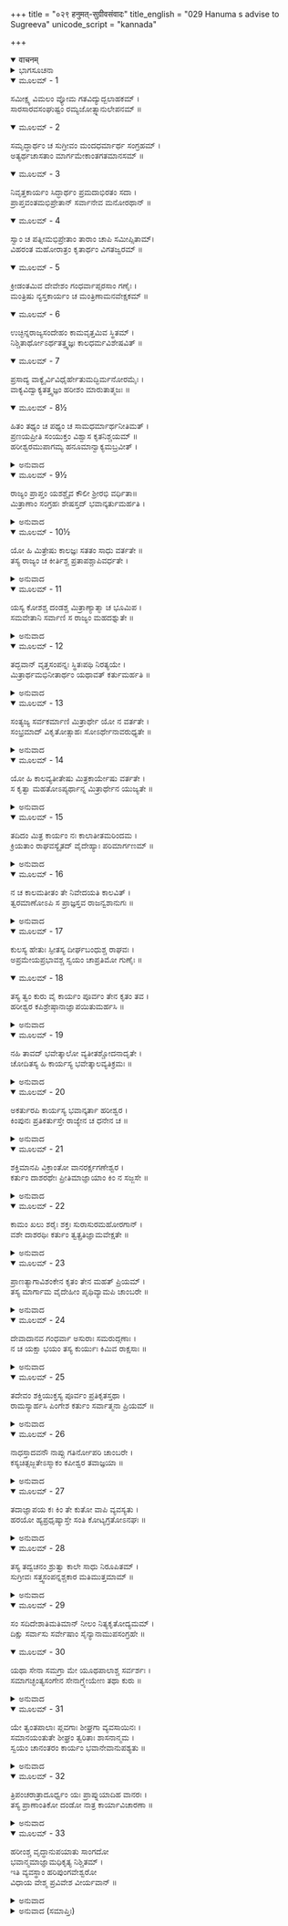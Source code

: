 +++
title = "०२९ हनुमत्-सुग्रीवसंवादः"
title_english = "029 Hanuma s advise to Sugreeva"
unicode_script = "kannada"

+++
<details open><summary>वाचनम्</summary>

<div class="audioEmbed"  caption="श्रीराम-हरिसीताराममूर्ति-घनपाठिभ्यां वचनम्" src="https://archive.org/download/Ramayana-recitation-Sriram-harisItArAmamUrti-Ghanapaati-v2/Kanda_4/Kanda_4_KSK-029-Hanumath_Sugreeva_Samvadaha.mp3"></div>
</details>



<details><summary>ಭಾಗಸೂಚನಾ</summary>

ಹನುಮಂತನು ಸಮಜಾಯಿಸಿದಾಗ ಸುಗ್ರೀವನು ವಾನರ ಸೈನಿಕರನ್ನು ಒಂದುಗೂಡಿಸುವಂತೆ ನೀಲನಿಗೆ ಆದೇಶಿಸಿದುದು
</details>

<details open><summary>ಮೂಲಮ್ - 1</summary>

ಸಮೀಕ್ಷ್ಯ ವಿಮಲಂ ವ್ಯೋಮ  ಗತವಿದ್ಯುದ್ಬಲಾಹಕಮ್ ।  
ಸಾರಸಾರವಸಂಘುಷ್ಟಂ ರಮ್ಯಜೋತ್ಸ್ನಾನುಲೇಪನಮ್ ॥
</details>

<details open><summary>ಮೂಲಮ್ - 2</summary>

ಸಮೃದ್ಧಾರ್ಥಂ ಚ ಸುಗ್ರೀವಂ ಮಂದಧರ್ಮಾರ್ಥ ಸಂಗ್ರಹಮ್ ।  
ಅತ್ಯರ್ಥಚಾಸತಾಂ ಮಾರ್ಗಮೇಕಾಂತಗತಮಾನಸಮ್ ॥
</details>

<details open><summary>ಮೂಲಮ್ - 3</summary>

ನಿವೃತ್ತಕಾರ್ಯಂ ಸಿದ್ಧಾರ್ಥಂ ಪ್ರಮದಾಭಿರತಂ ಸದಾ ।  
ಪ್ರಾಪ್ತವಂತಮಭಿಪ್ರೇತಾನ್ ಸರ್ವಾನೇವ ಮನೋರಥಾನ್ ॥
</details>

<details open><summary>ಮೂಲಮ್ - 4</summary>

ಸ್ವಾಂ ಚ ಪತ್ನೀಮಭಿಪ್ರೇತಾಂ ತಾರಾಂ ಚಾಪಿ ಸಮೀಪ್ಸಿತಾಮ್।  
ವಿಹರಂತ ಮಹೋರಾತ್ರಂ ಕೃತಾರ್ಥಂ ವಿಗತಜ್ವರಮ್ ॥
</details>

<details open><summary>ಮೂಲಮ್ - 5</summary>

ಕ್ರೀಡಂತಮಿವ ದೇವೇಶಂ ಗಂಧರ್ವಾಪ್ಸರಸಾಂ ಗಣೈಃ ।  
ಮಂತ್ರಿಷು ನ್ಯಸ್ತಕಾರ್ಯಂ ಚ ಮಂತ್ರಿಣಾಮನವೇಕ್ಷಕಮ್ ॥
</details>

<details open><summary>ಮೂಲಮ್ - 6</summary>

ಉಚ್ಛಿನ್ನರಾಜ್ಯಸಂದೇಹಂ ಕಾಮವೃತ್ತಮಿವ ಸ್ಥಿತಮ್ ।  
ನಿಶ್ಚಿತಾರ್ಥೋಽರ್ಥತತ್ತ್ವಜ್ಞಃ  ಕಾಲಧರ್ಮವಿಶೇಷವಿತ್ ॥
</details>

<details open><summary>ಮೂಲಮ್ - 7</summary>

ಪ್ರಸಾದ್ಯ ವಾಕ್ಯೈರ್ವಿವಿಧೈರ್ಹೇತುಮದ್ಭಿರ್ಮನೋರಮೈಃ ।  
ವಾಕ್ಯವಿದ್ವಾಕ್ಯತತ್ತ್ವಜ್ಞಂ ಹರೀಶಂ ಮಾರುತಾತ್ಮಜಃ ॥
</details>

<details open><summary>ಮೂಲಮ್ - 8½</summary>

ಹಿತಂ ತಥ್ಯಂ ಚ ಪಥ್ಯಂ ಚ ಸಾಮಧರ್ಮಾರ್ಥನೀತಿಮತ್ ।  
ಪ್ರಣಯಪ್ರೀತಿ ಸಂಯುಕ್ತಂ ವಿಶ್ವಾಸ ಕೃತನಿಶ್ಚಯಮ್ ॥  
ಹರೀಶ್ವರಮುಪಾಗಮ್ಯ ಹನೂಮಾನ್ವಾಕ್ಯಮಬ್ರವೀತ್ ।
</details>

<details><summary>ಅನುವಾದ</summary>

ಪವನಕುಮಾರ ಹನುಮಂತನು ಶಾಸ್ತ್ರದ ನಿಶ್ಚಿತ ಸಿದ್ಧಾಂತವನ್ನು ಬಲ್ಲವನಾಗಿದ್ದನು. ಏನು ಮಾಡಬೇಕು, ಏನು ಮಾಡಬಾರದು ಇದರ ಯಥಾರ್ಥಜ್ಞಾನ ಅವನಿಗೆ ಇತ್ತು. ಯಾವ ಸಮಯದಲ್ಲಿ, ಯಾವ ವಿಶೇಷ ಧರ್ಮವನ್ನು ಪಾಲಿಸಬೇಕೆಂಬುದೂ ಅವನಿಗೆ ಚೆನ್ನಾಗಿ ತಿಳಿದಿತ್ತು. ಮಾತಿನ ಕಲೆಯ ಜ್ಞಾನವೂ ಅವನಿಗೆ ಚೆನ್ನಾಗಿತ್ತು. ಆಕಾಶ ನಿರ್ಮಲವಾದುದನ್ನು ಅವನು ನೋಡಿದನು. ಈಗ ಅದರಲ್ಲಿ ಮೋಡಗಳಾಗಲೀ, ವಿದ್ಯುತ್ತಾಗಲೀ ಕಾಣುತ್ತಿರಲಿಲ್ಲ. ಅಂತರಿಕ್ಷದಲ್ಲಿ ಎಲ್ಲೆಡೆ ಸಾರಸ ಪಕ್ಷಿಗಳು ಹಾರಾಡುತ್ತಿದ್ದವು ಮತ್ತು ಅವುಗಳ ಕೂಗು ಕೇಳಿಸುತ್ತಿತ್ತು. (ಚಂದ್ರೋದಯವಾದಾಗ) ಶ್ವೇತ ಚಂದನ ದಂತಹ ರಮಣೀಯ ಬೆಳದಿಂಗಳ ಲೇಪ ಹಚ್ಚಿದಂತೆ ಆಕಾಶವು ಕಂಡು ಬರುತ್ತಿತ್ತು. ಸುಗ್ರೀವನ ಪ್ರಯೋಜನ ಸಿದ್ಧವಾದ್ದರಿಂದ ಅವನು ಧರ್ಮ ಮತ್ತು ಅರ್ಥದ ಸಂಗ್ರಹದಲ್ಲಿ ಶಿಥಿಲತೆ ತೋರುತ್ತಿರುವನು. ಅಸಾಧು ಪುರುಷರ ಮಾರ್ಗ (ಕಾಮಸೇವನ)ವನ್ನೇ ಹೆಚ್ಚು ಆಶ್ರಯಿಸಿರುವನು. ಏಕಾಂತದಲ್ಲೇ (ಅಲ್ಲಿ ಸ್ತ್ರೀಯರ ಸಂಗದಲ್ಲಿ ಯಾವುದೇ ಬಾಧೆ ಇಲ್ಲದ್ದರಿಂದ) ಅವನ ಮನಸ್ಸುತೊಡಗಿದೆ. ಅವನ ಕಾರ್ಯಪೂರ್ಣಗೊಂಡಿದೆ. ಅವನ ಅಭೀಷ್ಟ ಪ್ರಯೋಜನ ಸಿದ್ಧವಾಗಿದೆ. ಈಗ ಅವನು ಸಹಾ ಯುವತೀ ಸ್ತ್ರೀಯರೊಂದಿಗೆ ಕ್ರೀಡಾವಿಲಾಸದಲ್ಲೇ ತೊಡಗಿರುತ್ತಾನೆ. ಅವನು ತನ್ನ ಎಲ್ಲ ಬೇಕಾದ ಮನೋರಥಗಳನ್ನು ಪಡೆದು ಕೊಂಡಿರುವನು. ತನ್ನ ಮನೋವಾಂಛಿತ ಪತ್ನೀ ರಮೆಯನ್ನು ಹಾಗೂ ಅಭೀಷ್ಟ ಸುಂದರೀ ತಾರೆಯನ್ನು ಪಡೆದುಕೊಂಡು ಈಗ ಅವನು ಕೃತಕೃತ್ಯನಾಗಿ ನಿಶ್ಚಿಂತನಾಗಿರುವನು. ಹಗಲು-ರಾತ್ರೆ ಭೋಗವಿಲಾಸದಲ್ಲೇ ತೊಡಗಿರುತ್ತಾನೆ. ದೇವೇಂದ್ರನು ಗಂಧರ್ವರೊಂದಿಗೆ, ಅಪ್ಸರೆಯರೊಂದಿಗೆ ಕ್ರೀಡೆಯಲ್ಲಿ ತತ್ಪರ ನಾಗಿರುವಂತೆಯೇ, ಸುಗ್ರೀವನೂ ಕೂಡ ತನ್ನ ಮಂತ್ರಿಗಳ ಮೇಲೆ ರಾಜ್ಯಭಾರದ ಹೊಣೆಯನ್ನು ಒಪ್ಪಿಸಿ ಕ್ರೀಡಾ ವಿಹಾರದಲ್ಲೇ ತತ್ಪರನಾಗಿದ್ದಾನೆ. ಮಂತ್ರಿಗಳ ಕಾರ್ಯವನ್ನು ಎಂದೂ ನೋಡುವುದಿಲ್ಲ. ಮಂತ್ರಿಗಳ ಸಜ್ಜನಿಕೆಯಿಂದಾಗಿ ರಾಜ್ಯಕ್ಕೆ ಯಾವುದೇ ರೀತಿಯ ಹಾನಿಯುಂಟಾಗುವ ಸಂಭವ ಇಲ್ಲದಿದ್ದರೂ ಸ್ವತಃ ಸುಗ್ರೀವನು ಸ್ವೇಚ್ಛಾಚಾರಿಯಾಗಿದ್ದಾನೆ. ಇದೆಲ್ಲವನ್ನು ವಿಚಾರ ಮಾಡಿ ಹನುಮಂತನು ವಾನರರಾಜ ಸುಗ್ರೀವನ ಬಳಿಗೆ ಹೋಗಿ, ಅವನಿಗೆ ಯುಕ್ತಿಯುಕ್ತವಾಗಿ ಹಾಗೂ ಮನೋರಮ ಮಾತಿನಿಂದ ಪ್ರಸನ್ನಗೊಳಿಸಿ, ಮಾತಿನ ಮರ್ಮವನ್ನು ಬಲ್ಲ ಸುಗ್ರೀವನಲ್ಲಿ ಹಿತಕರ, ಸತ್ಯವಾದ, ಲಾಭದಾಯಕವಾದ, ಸಾಮ, ಧರ್ಮ, ಅರ್ಥನೀತಿಯಿಂದ ಯುಕ್ತ, ಶಾಸ್ತ್ರವಿಶ್ವಾಸೀ ಪುರುಷರ ನಿಶ್ಚಯ ಸಂಪನ್ನ ಹಾಗೂ ಪ್ರೇಮ, ಪ್ರಸನ್ನತೆ ತುಂಬಿದ ಮಾತನ್ನು ಹೇಳಿದನು.॥1-8½॥
</details>

<details open><summary>ಮೂಲಮ್ - 9½</summary>

ರಾಜ್ಯಂ ಪ್ರಾಪ್ತಂ ಯಶಶ್ಚೈವ ಕೌಲೀ ಶ್ರೀರಭಿ ವರ್ಧಿತಾ॥  
ಮಿತ್ರಾಣಾಂ ಸಂಗ್ರಹಃ ಶೇಷಸ್ತದ್ ಭವಾನ್ಕರ್ತುಮರ್ಹತಿ ।
</details>

<details><summary>ಅನುವಾದ</summary>

ರಾಜನೇ! ನೀನು ರಾಜ್ಯವನ್ನು, ಯಶಸ್ಸನ್ನು ಪಡೆದುಕೊಂಡೆ ಹಾಗೂ ಕುಲಪರಂಪರೆಯಿಂದ ಬಂದಿರುವ ಲಕ್ಷ್ಮಿಯನ್ನು ಹೆಚ್ಚಿಸಿರುವೆ. ಆದರೆ ಈಗ ಮಿತ್ರರನ್ನು ತನ್ನವರಾಗಿಸಿಕೊಳ್ಳುವ ಕಾರ್ಯವೊಂದು ಬಾಕಿ ಉಳಿದಿದೆ. ಅದನ್ನು ನೀನು ಈಗ ಪೂರ್ಣಗೊಳಿಸಬೇಕಾಗಿದೆ.॥9½॥
</details>

<details open><summary>ಮೂಲಮ್ - 10½</summary>

ಯೋ ಹಿ ಮಿತ್ರೇಷು ಕಾಲಜ್ಞಃ ಸತತಂ ಸಾಧು ವರ್ತತೇ ॥  
ತಸ್ಯ ರಾಜ್ಯಂ ಚ ಕೀರ್ತಿಶ್ಚ ಪ್ರತಾಪಶ್ಚಾಪಿವರ್ಧತೇ ।
</details>

<details><summary>ಅನುವಾದ</summary>

‘ಯಾವಾಗ ಪ್ರತ್ಯುಪಕಾರ ಮಾಡಬೇಕು’ ಎಂಬ ಮಾತನ್ನು ತಿಳಿದು, ಮಿತ್ರರ ಕುರಿತು ಸದಾ ಒಳ್ಳೆಯವನಾಗಿ ವರ್ತಿಸುವ ರಾಜನ ರಾಜ್ಯ, ಯಶ, ಪ್ರತಾಪದ ವೃದ್ಧಿಯಾಗುತ್ತದೆ.॥10½॥
</details>

<details open><summary>ಮೂಲಮ್ - 11</summary>

ಯಸ್ಯ ಕೋಶಶ್ಚ ದಂಡಶ್ಚ ಮಿತ್ರಾಣ್ಯಾತ್ಮಾ ಚ ಭೂಮಿಪ ।  
ಸಮವೇತಾನಿ ಸರ್ವಾಣಿ ಸ ರಾಜ್ಯಂ ಮಹದಶ್ನುತೇ ॥
</details>

<details><summary>ಅನುವಾದ</summary>

ಪೃಥಿವೀಪತೇ! ಯಾವ ರಾಜನ ಕೋಶ, ದಂಡ (ಸೈನ್ಯ),ಮಿತ್ರ ಮತ್ತು ತನ್ನ ಶರೀರ ಇವೆಲ್ಲ ಸಮವಾಗಿ ತನ್ನ ವಶದಲ್ಲಿ ಇರುತ್ತದೋ, ಅವನು ವಿಶಾಲ ರಾಜ್ಯವನ್ನು ಪಾಲಿಸುತ್ತಾ ಅನುಭವಿಸುತ್ತಾನೆ.॥11॥
</details>

<details open><summary>ಮೂಲಮ್ - 12</summary>

ತದ್ಭವಾನ್ ವೃತ್ತಸಂಪನ್ನಃ ಸ್ಥಿತಃಪಥಿ ನಿರತ್ಯಯೇ ।  
ಮಿತ್ರಾರ್ಥಮಭಿನೀತಾರ್ಥಂ  ಯಥಾವತ್ ಕರ್ತುಮರ್ಹತಿ ॥
</details>

<details><summary>ಅನುವಾದ</summary>

ನೀನು ಸದಾಚಾರ ಸಂಪನ್ನನಾಗಿದ್ದು, ನಿತ್ಯ ಸನಾತನಧರ್ಮ ಮಾರ್ಗದಲ್ಲಿ ಸ್ಥಿತನಾಗಿರುವೆ. ಆದ್ದರಿಂದ ಮಿತ್ರನ ಕಾರ್ಯವನ್ನು ಸಫಲಗೊಳಿಸಲು ಮಾಡಿದ ಪ್ರತಿಜ್ಞೆಯನ್ನು ಯಥೋಚಿತವಾಗಿ ಪೂರ್ಣಗೊಳಿಸು.॥12॥
</details>

<details open><summary>ಮೂಲಮ್ - 13</summary>

ಸಂತ್ಯಜ್ಯ ಸರ್ವಕರ್ಮಾಣಿ ಮಿತ್ರಾರ್ಥೇ ಯೋ ನ ವರ್ತತೇ ।  
ಸಂಭ್ರಮಾದ್ ವಿಕೃತೋತ್ಸಾಹಃ ಸೋಽರ್ಥೇನಾವರುಧ್ಯತೇ ॥
</details>

<details><summary>ಅನುವಾದ</summary>

ತನ್ನ ಎಲ್ಲ ಕಾರ್ಯವನ್ನು ಬಿಟ್ಟು ಮಿತ್ರನ ಕಾರ್ಯವನ್ನು ಸಿದ್ಧಗೊಳಿಸಿಲು ವಿಶೇಷ ಉತ್ಸಾಹದಿಂದ ಶೀಘ್ರವಾಗಿ ತೊಡಗದೆ ಇರುವವನು ಅನರ್ಥಕ್ಕೆ ಭಾಗಿಯಾಗಬೇಕಾಗುತ್ತದೆ.॥13॥
</details>

<details open><summary>ಮೂಲಮ್ - 14</summary>

ಯೋ ಹಿ ಕಾಲವ್ಯತೀತೇಷು ಮಿತ್ರಕಾರ್ಯೇಷು ವರ್ತತೇ ।  
ಸ ಕೃತ್ವಾ ಮಹತೋಽಪ್ಯರ್ಥಾನ್ನ ಮಿತ್ರಾರ್ಥೇನ ಯುಜ್ಯತೇ ॥
</details>

<details><summary>ಅನುವಾದ</summary>

ಕಾರ್ಯಸಾಧನೆಯ ಉಪಯುಕ್ತ ಸಂದರ್ಭ ಕಳೆದು ಹೋದ ಮೇಲೆ ಮಿತ್ರನ ಕಾರ್ಯದಲ್ಲಿ ತೊಡಗುವವನು ಹಿರಿದಾದ ಕಾರ್ಯಗಳನ್ನು ಸಿದ್ಧಗೊಳಿಸಿದರೂ ಮಿತ್ರನ ಪ್ರಯೋಜನವನ್ನು ಸಿದ್ಧಪಡಿಸದವನೆಂದೇ ತಿಳಿಯಲಾಗುತ್ತದೆ.॥14॥
</details>

<details open><summary>ಮೂಲಮ್ - 15</summary>

ತದಿದಂ ಮಿತ್ರ ಕಾರ್ಯಂ ನಃ ಕಾಲಾತೀತಮರಿಂದಮ ।  
ಕ್ರಿಯತಾಂ ರಾಘವಸ್ಯೈತದ್ ವೈದೇಹ್ಯಾಃ ಪರಿಮಾರ್ಗಣಮ್ ॥
</details>

<details><summary>ಅನುವಾದ</summary>

ಶತ್ರುದಮನನೇ! ಭಗವಾನ್ ಶ್ರೀರಾಮನು ನಮಗೆ ಪರಮ ಸುಹೃದನಾಗಿದ್ದಾನೆ. ಅವನ ಈ ಕಾರ್ಯದ ಸಮಯ ಕಳೆದುಹೋಗುತ್ತಾ ಇದೆ. ಆದ್ದರಿಂದ ವೈದೇಹಿ ಸೀತೆಯನ್ನು ಹುಡುಕಲು ಪ್ರಾರಂಭಿಸಬೇಕು.॥15॥
</details>

<details open><summary>ಮೂಲಮ್ - 16</summary>

ನ ಚ ಕಾಲಮತೀತಂ ತೇ ನಿವೇದಯತಿ ಕಾಲವಿತ್ ।  
ತ್ವರಮಾಣೋಽಪಿ ಸ ಪ್ರಾಜ್ಞಸ್ತವ ರಾಜನ್ವಶಾನುಗಃ ॥
</details>

<details><summary>ಅನುವಾದ</summary>

ರಾಜನೇ! ಪರಮಬುದ್ಧಿವಂತ ಶ್ರೀರಾಮನು ಸಮಯದ ಜ್ಞಾನ ಉಳ್ಳವನು ಮತ್ತು ಅವನಿಗೆ ತನ್ನ ಕಾರ್ಯದ ಸಿದ್ಧಿಗಾಗಿ ಅವಸರ ಉಂಟಾಗಿದೆ. ಹೀಗಿದ್ದರೂ ಅವನು ನಿನ್ನ ಅಧೀನದಲ್ಲೇ ಇದ್ದಾನೆ. ಸಂಕೋಚದಿಂದ ತನ್ನ ಕಾರ್ಯದ ಸಮಯ ಕಳೆದುಹೋಗುತ್ತಿದೆ ಎಂದು ನಿನ್ನಲ್ಲಿ ಹೇಳುತ್ತಿಲ್ಲ.॥16॥
</details>

<details open><summary>ಮೂಲಮ್ - 17</summary>

ಕುಲಸ್ಯ ಹೇತುಃ ಸ್ಫೀತಸ್ಯ ದೀರ್ಘಬಂಧುಶ್ಚ ರಾಘವಃ ।  
ಅಪ್ರಮೇಯಪ್ರಭಾವಶ್ಚ ಸ್ವಯಂ ಚಾಪ್ರತಿಮೋ ಗುಣೈಃ ॥
</details>

<details open><summary>ಮೂಲಮ್ - 18</summary>

ತಸ್ಯ ತ್ವಂ ಕುರು ವೈ ಕಾರ್ಯಂ ಪೂರ್ವಂ ತೇನ ಕೃತಂ ತವ ।  
ಹರೀಶ್ವರ  ಕಪಿಶ್ರೇಷ್ಠಾನಾಜ್ಞಾಪಯಿತುಮರ್ಹಸಿ ॥
</details>

<details><summary>ಅನುವಾದ</summary>

ವಾನರರಾಜನೇ! ಭಗವಾನ್ ಶ್ರೀರಾಮನು ಚಿರಕಾಲ ಮಿತ್ರತ್ವವನ್ನು ಇರಿಸುವವನಾಗಿದ್ದಾನೆ. ಅವನು ನಿನ್ನ ಸಮೃದ್ಧಶಾಲಿ ಕುಲದ ಅಭ್ಯುದಯಕ್ಕೆ ಕಾರಣನಾಗಿದ್ದಾನೆ. ಅವನ ಪ್ರಭಾವ ಅತುಲವಾಗಿದೆ, ಗುಣಗಳಲ್ಲಿಯೂ ಅಪ್ರತಿಮನಾಗಿದ್ದಾನೆ. ಈಗ ನೀನು ಅವನ ಕಾರ್ಯವನ್ನು ಮಾಡು; ಏಕೆಂದರೆ ಅವನು ನಿನ್ನ ಕಾರ್ಯವನ್ನು ಮೊದಲೇ ಮಾಡಿಬಿಟ್ಟಿರುವನು. ನೀನು ಮುಖ್ಯ-ಮುಖ್ಯ ವಾನರರನ್ನು ಈ ಕಾರ್ಯಕ್ಕಾಗಿ ನೇಮಿಸು.॥17-18॥
</details>

<details open><summary>ಮೂಲಮ್ - 19</summary>

ನಹಿ ತಾವದ್ ಭವೇತ್ಕಾಲೋ ವ್ಯತೀತಶ್ಚೋದನಾದೃತೇ ।  
ಚೋದಿತಸ್ಯ ಹಿ ಕಾರ್ಯಸ್ಯ ಭವೇತ್ಕಾಲವ್ಯತಿಕ್ರಮಃ ॥
</details>

<details><summary>ಅನುವಾದ</summary>

ಶ್ರೀರಾಮಚಂದ್ರನು ಹೇಳುವ ಮೊದಲೇ ನಾವು ಕಾರ್ಯ ಪ್ರಾರಂಭಿಸಿದರೆ ಸಮಯ ಕಳೆದುಹೋದುದು ತಿಳಿಯಲಾಗುವುದಿಲ್ಲ. ಆದರೆ ಅವನು ಇದಕ್ಕಾಗಿ ಪ್ರೇರೇಪಿಸಬೇಕಾದಾಗ ನಾವು ಸಮಯ ಕಳೆಯುತ್ತಿದ್ದೇವೆ ಎಂದು ತಿಳಿಯಲಾಗುವುದು.॥19॥
</details>

<details open><summary>ಮೂಲಮ್ - 20</summary>

ಅಕರ್ತುರಪಿ ಕಾರ್ಯಸ್ಯ ಭವಾನ್ಕರ್ತಾ ಹರೀಶ್ವರ ।  
ಕಿಂಪುನಃ ಪ್ರತಿಕರ್ತುಸ್ತೇ ರಾಜ್ಯೇನ ಚ ಧನೇನ ಚ ॥
</details>

<details><summary>ಅನುವಾದ</summary>

ವಾನರರಾಜನೇ! ಯಾರು ನಿನ್ನ ಯಾವುದೇ ಉಪಕಾರ ಮಾಡದಿದ್ದರೂ ಅವನ ಕಾರ್ಯವನ್ನು ನೀನು ಸಿದ್ಧಗೊಳಿಸ ಬೇಕು ಮತ್ತೆ ರಾಮನು ವಾಲಿಯ ವಧೆ ಮತ್ತು ರಾಜ್ಯಪ್ರದಾನ ಮಾಡಿ ನಿನ್ನ ಉಪಕಾರ ಮಾಡಿರುವನು. ಅವನ ಕಾರ್ಯವನ್ನು ನೀನು ಬೇಗನೇ ಮಾಡು, ಇದಕ್ಕಾಗಿ ಹೇಳುವುದೇನಿದೆ.॥20॥
</details>

<details open><summary>ಮೂಲಮ್ - 21</summary>

ಶಕ್ತಿಮಾನಪಿ  ವಿಕ್ರಾಂತೋ  ವಾನರರ್ಕ್ಷಗಣೇಶ್ವರ ।  
ಕರ್ತುಂ ದಾಶರಥೇಃ ಪ್ರೀತಿಮಾಜ್ಞಾಯಾಂ ಕಿಂ ನ ಸಜ್ಜಸೇ ॥
</details>

<details><summary>ಅನುವಾದ</summary>

ವಾನರ ಮತ್ತು ಕರಡಿಗಳ ಒಡೆಯನಾದ ಸುಗ್ರೀವನೇ! ನೀನು ಶಕ್ತಿವಂತ ಮತ್ತು ಅತ್ಯಂತ ಪರಾಕ್ರಮಿಯಾಗಿರುವೆ. ಹೀಗಿದ್ದರೂ ದಶರಥನಂದನ ಶ್ರೀರಾಮನ ಪ್ರಿಯ ಕಾರ್ಯ ಮಾಡಲು ವಾನರರಿಗೆ ಅಪ್ಪಣೆ ಮಾಡುವುದರಲ್ಲಿ ಏಕೆ ವಿಳಂಬ ಮಾಡುತ್ತಿರುವೆ.॥21॥
</details>

<details open><summary>ಮೂಲಮ್ - 22</summary>

ಕಾಮಂ ಖಲು ಶರೈಃ ಶಕ್ತಃ ಸುರಾಸುರಮಹೋರಗಾನ್ ।  
ವಶೇ ದಾಶರಥಿಃ  ಕರ್ತುಂ ತ್ವತ್ಪ್ರತಿಜ್ಞಾಮವೇಕ್ಷತೇ ॥
</details>

<details><summary>ಅನುವಾದ</summary>

ದಶರಥಕುಮಾರ ಭಗವಾನ್ ಶ್ರೀರಾಮನು ತನ್ನ ಬಾಣಗಳಿಂದ ಸಮಸ್ತ ದೇವತೆಗಳನ್ನು, ಅಸುರರನ್ನು, ದೊಡ್ಡ-ದೊಡ್ಡ ನಾಗಗಳನ್ನು ಕೂಡ ವಶಪಡಿಸಿ ಕೊಳ್ಳಬಲ್ಲನು, ಇದರಲ್ಲಿ ಸಂದೇಹವೇ ಇಲ್ಲ. ಆದೆ ನೀನು ಅವನ ಕಾರ್ಯವನ್ನು ಮಾಡಲು ಪ್ರತಿಜ್ಞೆ ಮಾಡಿರುವೆ; ಅದರ ದಾರಿ ನೋಡುತ್ತಿದ್ದಾನೆ ಅವನು.॥22॥
</details>

<details open><summary>ಮೂಲಮ್ - 23</summary>

ಪ್ರಾಣತ್ಯಾಗಾವಿಶಂಕೇನ ಕೃತಂ ತೇನ ಮಹತ್ ಪ್ರಿಯಮ್ ।  
ತಸ್ಯ ಮಾರ್ಗಾಮ ವೈದೇಹೀಂ ಪೃಥಿವ್ಯಾಮಪಿ ಚಾಂಬರೇ ॥
</details>

<details><summary>ಅನುವಾದ</summary>

ಅವನು ನಿನಗಾಗಿ ವಾಲಿಯ ಪ್ರಾಣಗಳನ್ನು ಕಳೆಯಲೂ ಕೂಡ ಹಿಂಜರಿಯಲಿಲ್ಲ. ಅವನು ನಿನ್ನ ದೊಡ್ಡ ಪ್ರಿಯಕಾರ್ಯವನ್ನು ಮಾಡಿಬಿಟ್ಟಿರುವನು; ಆದ್ದರಿಂದ ಈಗ ನಾವು ಅವನ ಪತ್ನೀ ವಿದೇಹಕುಮಾರಿ ಸೀತೆಯು ಭೂತಳದಲ್ಲಾಗಲಿ, ಆಕಾಶದಲ್ಲಾಗಲೀ ಎಲ್ಲೇ ಇದ್ದರೂ ಹುಡುಕಬೇಕು.॥23॥
</details>

<details open><summary>ಮೂಲಮ್ - 24</summary>

ದೇವಾದಾನವ ಗಂಧರ್ವಾ ಅಸುರಾಃ ಸಮರುದ್ಗಣಾಃ ।  
ನ ಚ ಯಕ್ಷಾ ಭಯಂ ತಸ್ಯ ಕುರ್ಯುಃ ಕಿಮಿವ ರಾಕ್ಷಸಾಃ ॥
</details>

<details><summary>ಅನುವಾದ</summary>

ದೇವತೆಗಳು, ದಾನವರು, ಗಂಧರ್ವರು, ಅಸುರರು, ಮರುದ್ಗಣರು, ಯಕ್ಷರೂ ಯಾರೂ ಶ್ರೀರಾಮನನ್ನು ಭಯಪಡಿಸಲಾರರು. ಹೀಗಿರುವಾಗ ರಾಕ್ಷಸರ ಮಾತಾದರೂ ಏನಿದೆ.॥24॥
</details>

<details open><summary>ಮೂಲಮ್ - 25</summary>

ತದೇವಂ ಶಕ್ತಿಯುಕ್ತಸ್ಯ ಪೂರ್ವಂ ಪ್ರತಿಕೃತಸ್ತಥಾ ।  
ರಾಮಸ್ಯಾರ್ಹಸಿ ಪಿಂಗೇಶ ಕರ್ತುಂ ಸರ್ವಾತ್ಮನಾ ಪ್ರಿಯಮ್ ॥
</details>

<details><summary>ಅನುವಾದ</summary>

ವಾನರರಾಜನೇ! ಇಂತಹ ಶಕ್ತಿಶಾಲಿ ಹಾಗೂ ಮೊದಲೇ ಉಪಕಾರ ಮಾಡುವ ಭಗವಾನ್ ಶ್ರೀರಾಮನ ಪ್ರಿಯ ಕಾರ್ಯವನ್ನು ನೀನು ನಿನ್ನ ಎಲ್ಲ ಶಕ್ತಿಗಳನ್ನೂ ತೊಡಗಿಸಿ ಮಾಡಬೇಕು.॥25॥
</details>

<details open><summary>ಮೂಲಮ್ - 26</summary>

ನಾಧಸ್ತಾದವನೌ ನಾಪ್ಸು ಗತಿರ್ನೋಪರಿ ಚಾಂಬರೇ ।  
ಕಸ್ಯಚಿತ್ಸಜ್ಜತೇಽಸ್ಮಾಕಂ ಕಪೀಶ್ವರ ತವಾಜ್ಞಯಾ ॥
</details>

<details><summary>ಅನುವಾದ</summary>

ಕಪೀಶ್ವರನೇ! ನೀನು ಆಜ್ಞಾಪಿಸಿದರೆ ನೀರಿನಲ್ಲಿ, ನೆಲದಲ್ಲಿ, ಪಾತಾಳದಲ್ಲಿ, ಆಕಾಶದಲ್ಲಿ ಎಲ್ಲೇಯಾದರೂ ನಮ್ಮಗಳ ಗತಿ ಕುಂಠಿತವಾಗಲಾರದು.॥26॥
</details>

<details open><summary>ಮೂಲಮ್ - 27</summary>

ತದಾಜ್ಞಾಪಯ ಕಃ ಕಿಂ ತೇ ಕುತೋ ವಾಪಿ ವ್ಯವಸ್ಯತು ।  
ಹರಯೋ ಹ್ಯಪ್ರಧೃಷ್ಯಾಸ್ತೇ ಸಂತಿ ಕೋಟ್ಯಗ್ರತೋಽನಘಃ ॥
</details>

<details><summary>ಅನುವಾದ</summary>

ನಿಷ್ಪಾಪ ಕಪಿರಾಜನೇ! ಯಾರು ಎಲ್ಲಿಂದ ಹೇಗೆ ನಿನ್ನ ಅಪ್ಪಣೆಯನ್ನು ಪಾಲಿಸಲು ಉದ್ಯೋಗಮಾಡಬೇಕೆಂದು ಆಜ್ಞಾಪಿಸು. ನಿನ್ನ ಅಧೀನದಲ್ಲಿ ಯಾರೂ ಸೋಲಿಸಲಾರದ ಕೋಟ್ಯಾವಧಿ ವಾನರರು ಇದ್ದಾರೆ.॥27॥
</details>

<details open><summary>ಮೂಲಮ್ - 28</summary>

ತಸ್ಯ ತದ್ವಚನಂ ಶ್ರುತ್ವಾ ಕಾಲೇ ಸಾಧು ನಿರೂಪಿತಮ್ ।  
ಸುಗ್ರೀವಃ  ಸತ್ತ್ವಸಂಪನ್ನಶ್ಚಕಾರ ಮತಿಮುತ್ತಮಾಮ್ ॥
</details>

<details><summary>ಅನುವಾದ</summary>

ಸುಗ್ರೀವನು ಸತ್ತ್ವಗುಣ ಸಂಪನ್ನನಾಗಿದ್ದನು. ಹನುಮಂತನು ಸರಿಯಾದ ಸಮಯದಲ್ಲಿ ಚೆನ್ನಾಗಿ ಹೇಳಿದ ಮಾತನ್ನು ಕೇಳಿ ಭಗವಾನ್ ಶ್ರೀರಾಮನ ಉತ್ತಮ ಕಾರ್ಯವನ್ನು ಮಾಡಲು ನಿಶ್ಚಯಿಸಿದನು.॥28॥
</details>

<details open><summary>ಮೂಲಮ್ - 29</summary>

ಸಂ ಸದಿದೇಶಾತಿಮತಿಮಾನ್ ನೀಲಂ ನಿತ್ಯಕೃತೋದ್ಯಮಮ್ ।  
ದಿಕ್ಷು ಸರ್ವಾಸು ಸರ್ವೇಷಾಂ ಸೈನ್ಯಾನಾಮುಪಸಂಗ್ರಹೇ ॥
</details>

<details open><summary>ಮೂಲಮ್ - 30</summary>

ಯಥಾ ಸೇನಾ ಸಮಗ್ರಾ ಮೇ ಯೂಥಪಾಲಾಶ್ಚ ಸರ್ವರ್ಶಃ ।  
ಸಮಾಗಚ್ಛಂತ್ಯಸಂಗೇನ ಸೇನಾಗ್ರ್ಯೇಯೇಣ ತಥಾ ಕುರು ॥
</details>

<details><summary>ಅನುವಾದ</summary>

ಅವನು ಪರಮ ಬುದ್ಧಿವಂತನಾಗಿದ್ದನು. ಆದ್ದರಿಂದ ನಿತ್ಯ ಉದ್ಯಮಶೀಲನಾದ ನೀಲ ಎಂಬ ವಾನರನಿಗೆ ಸಮಸ್ತ ದಿಕ್ಕುಗಳಿಂದ ಎಲ್ಲ ವಾನರ ಸೈನ್ಯವನ್ನು ಒಟ್ಟುಗೂಡಿಸುವಂತೆ ಆಜ್ಞಾಪಿಸಿ ‘ನನ್ನ ಎಲ್ಲ ಸೈನ್ಯವು ಇಲ್ಲಿಗೆ ಬಂದು ನೆರೆಯಲು ಮತ್ತು ಎಲ್ಲ ಯೂಥಪತಿಗಳು ತಮ್ಮ ಸೈನ್ಯ ಮತ್ತು ಸೇನಾಪತಿಗಳೊಂದಿಗೆ ತಡಮಾಡದೆ ಇಲ್ಲಿ ಉಪಸ್ಥಿತವಾಗುವಂತೆ ಪ್ರಯತ್ನಿಸು’ ಎಂದು ಹೇಳಿದನು.॥29-30॥
</details>

<details open><summary>ಮೂಲಮ್ - 31</summary>

ಯೇ ತ್ವಂತಪಾಲಾಃ ಪ್ಲವಗಾಃ ಶೀಘ್ರಗಾ ವ್ಯವಸಾಯಿನಃ ।  
ಸಮಾನಯಂತುತೇ ಶೀಘ್ರಂ ತ್ವರಿತಾಃ ಶಾಸನಾನ್ಮಮ ।  
ಸ್ವಯಂ ಚಾನಂತರಂ ಕಾರ್ಯಂ ಭವಾನೇವಾನುಪಶ್ಯತು ॥
</details>

<details><summary>ಅನುವಾದ</summary>

ರಾಜ್ಯದ ಸೀಮಾರಕ್ಷಕರಾದ ಶೀಘ್ರಗಾಮಿ ವಾನರರೆಲ್ಲರೂ ನನ್ನ ಆಜ್ಞೆಯಂತೆ ಬೇಗನೆ ಇಲ್ಲಿಗೆ ಬರಲಿ. ಇದಲ್ಲದೆ ಬೇರೆ ಅಗತ್ಯವಾದ ಕರ್ತವ್ಯವಿದ್ದರೆ ನೀನು ಅದರ ಕುರಿತು ವಿಚಾರ ಮಾಡು.॥31॥
</details>

<details open><summary>ಮೂಲಮ್ - 32</summary>

ತ್ರಿಪಂಚರಾತ್ರಾದೂರ್ಧ್ವಂ ಯಃ ಪ್ರಾಪ್ನುಯಾದಿಹ ವಾನರಃ ।  
ತಸ್ಯ ಪ್ರಾಣಾಂತಿಕೋ ದಂಡೋ ನಾತ್ರ ಕಾರ್ಯಾವಿಚಾರಣಾ ॥
</details>

<details><summary>ಅನುವಾದ</summary>

ಹದಿನೈದು ದಿನಗಳೊಳಗೆ ಇಲ್ಲಿಗೆ ಬಾರದಿರುವ ವಾನರರಿಗೆ ದೇಹಾಂತ ಶಿಕ್ಷೆ ಕೊಡಲಾಗುವುದು, ಇದರಲ್ಲಿ ಬೇರೇನೂ ವಿಚಾರಮಾಡಬಾರದು.॥32॥
</details>

<details open><summary>ಮೂಲಮ್ - 33</summary>

ಹರೀಂಶ್ಚ ವೃದ್ಧಾನುಪಯಾತು ಸಾಂಗದೋ  
ಭವಾನ್ಮಮಾಜ್ಞಾಮಧಿಕೃತ್ಯ ನಿಶ್ಚಿತಮ್ ।  
ಇತಿ ವ್ಯವಸ್ಥಾಂ ಹರಿಪುಂಗವೇಶ್ವರೋ  
ವಿಧಾಯ ವೇಶ್ಮ ಪ್ರವಿವೇಶ ವೀರ್ಯವಾನ್ ॥
</details>

<details><summary>ಅನುವಾದ</summary>

ಇದು ನನ್ನ ನಿಶ್ಚಿತವಾದ ಅಪ್ಪಣೆಯಾಗಿದೆ. ಇದಕ್ಕನುಸಾರ ಈ ವ್ಯವಸ್ಥೆಯ ಅಧಿಕಾರ ಪಡೆದು ಅಂಗದನೊಂದಿಗೆ ನೀನು ಸ್ವತಃ ಹಿರಿಯ ವೃದ್ಧ ವಾನರರ ಬಳಿಗೆ ಹೋಗು. ಹೀಗೆ ವ್ಯವಸ್ಥೆಮಾಡಿ ಮಹಾಬಲಿ ವಾನರರಾಜ ಸುಗ್ರೀವನು ತನ್ನ ಅರಮನೆಗೆ ನಡೆದನು.॥33॥
</details>

<details><summary>ಅನುವಾದ (ಸಮಾಪ್ತಿಃ)</summary>

ಶ್ರೀ ವಾಲ್ಮೀಕಿವಿರಚಿತ ಆರ್ಷರಾಮಾಯಣ ಆದಿಕಾವ್ಯದ ಕಿಷ್ಕಿಂಧಾಕಾಂಡದ ಇಪ್ಪತ್ತೊಂಭತ್ತನೆಯ ಸರ್ಗ ಸಂಪೂರ್ಣವಾಯಿತು.॥29॥
</details>
